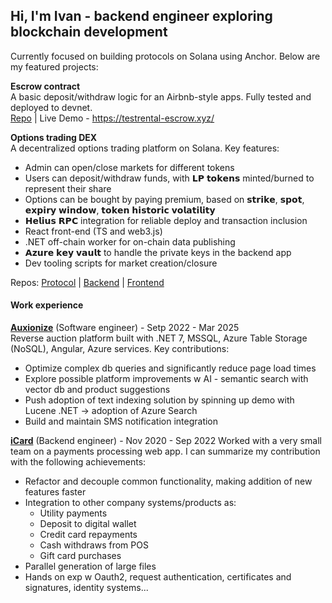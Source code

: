 ## Hi, I'm Ivan - backend engineer exploring blockchain development

Currently focused on building protocols on Solana using Anchor. Below are my featured projects:

**Escrow contract**<br/>
A basic deposit/withdraw logic for an Airbnb-style apps. Fully tested and deployed to devnet.
<br/> [Repo](https://github.com/ivasilev93/rentals-escrow-app) | Live Demo - https://testrental-escrow.xyz/

**Options trading DEX**<br/>
A decentralized options trading platform on Solana.
Key features:
 * Admin can open/close markets for different tokens
 * Users can deposit/withdraw funds, with 𝗟𝗣 𝘁𝗼𝗸𝗲𝗻𝘀 minted/burned 
 to represent their share
 * Options can be bought by paying premium, based on 𝘀𝘁𝗿𝗶𝗸𝗲, 𝘀𝗽𝗼𝘁, 
 𝗲𝘅𝗽𝗶𝗿𝘆 𝘄𝗶𝗻𝗱𝗼𝘄, 𝘁𝗼𝗸𝗲𝗻 𝗵𝗶𝘀𝘁𝗼𝗿𝗶𝗰 𝘃𝗼𝗹𝗮𝘁𝗶𝗹𝗶𝘁𝘆
* 𝗛𝗲𝗹𝗶𝘂𝘀 𝗥𝗣𝗖 integration for reliable deploy and transaction inclusion
* React front-end (TS and web3.js)
* .NET off-chain worker for on-chain data publishing 
* 𝗔𝘇𝘂𝗿𝗲 𝗸𝗲𝘆 𝘃𝗮𝘂𝗹𝘁 to handle the private keys in the backend app
* Dev tooling scripts for market creation/closure

Repos:
[Protocol](https://github.com/ivasilev93/options-program) | [Backend](https://github.com/ivasilev93/options-off-chain-service) | [Frontend](https://github.com/ivasilev93/options-program-front-end)
</br>

#### Work experience ####
[**Auxionize**](https://auxionize.com/en/) (Software engineer) - Setp 2022 - Mar 2025 </br>
Reverse auction platform built with .NET 7, MSSQL, Azure Table Storage (NoSQL), Angular, Azure services.
Key contributions:
* Optimize complex db queries and significantly reduce page load times
* Explore possible platform improvements w AI - semantic search with vector db and product suggestions
* Push adoption of text indexing solution by spinning up demo with Lucene .NET -> adoption of Azure Search 
* Build and maintain SMS notification integration

[**iCard**](https://icard.com/) (Backend engineer) - Nov 2020 - Sep 2022
Worked with a very small team on a payments processing web app. I can summarize my contribution with the following achievements:
* Refactor and decouple common functionality, making addition of new features faster
* Integration to other company systems/products as:
  - Utility payments
  - Deposit to digital wallet
  - Credit card repayments
  - Cash withdraws from POS
  - Gift card purchases
* Parallel generation of large files
* Hands on exp w Oauth2, request authentication, certificates and signatures, identity systems...

